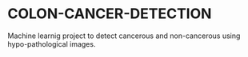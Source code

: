 # COLON-CANCER-DETECTION
Machine learnig project to detect cancerous and non-cancerous using hypo-pathological images.
